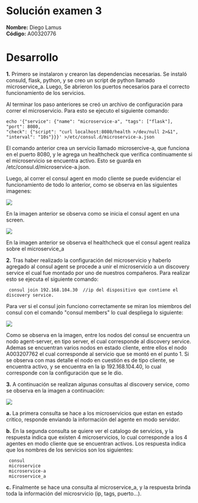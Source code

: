 
# Solución examen 3

**Nombre:** Diego Lamus  
**Código:** A00320776  

# Desarrollo  

**1.** Primero se instalaron y crearon las dependencias necesarias. Se instaló consuld, flask, python,  y se creo un script de python llamado microservice_a. Luego, Se abrieron los puertos necesarios para el correcto funcionamiento de los servicios.  

Al terminar los paso anteriores se creó un archivo de configuración para correr el microservicio. Para esto se ejecuto el siguiente comando:  

    echo '{"service": {"name": "microservice-a", "tags": ["flask"], "port": 8080,
    "check": {"script": "curl localhost:8080/health >/dev/null 2>&1", "interval": "10s"}}}' >/etc/consul.d/microservice-a.json  
    
El comando anterior crea un servicio llamado microsercive-a, que funciona en el puerto 8080, y le agrega un healthcheck que verifica continuamente si el microservicio se encuentra activo. Esto se guarda en /etc/consul.d/microservice-a.json.  

Luego, al correr el consul agent en modo cliente se puede evidenciar el funcionamiento de todo lo anterior, como se observa en las siguientes imagenes:  


![](https://github.com/diegolamus/so-exam3/blob/A00320776/solucion/A00320776/imagenes/Discovery%20Sevice.png)  

En la imagen anterior se observa como se inicia el consul agent en una screen.  

![](https://github.com/diegolamus/so-exam3/blob/A00320776/solucion/A00320776/imagenes/Microservicio%20funcionando.png)  

En la imagen anterior se observa el healthcheck que el consul agent realiza sobre el microservice_a  

**2.** Tras haber realizado la configuración del microservicio y haberlo agregado al consul agent se procede a unir el microservicio a un discovery service el cual fue montado por uno de nuestros compañeros. Para realizar esto se ejecuta el siguiente comando:  

     consul join 192.168.104.30  //ip del dispositivo que contiene el discovery service.  
     
Para ver si el consul join funciono correctamente se miran los miembros del consul con el comando "consul members" lo cual despliega lo siguiente:  
 
 
![](https://github.com/diegolamus/so-exam3/blob/A00320776/solucion/A00320776/imagenes/consul%20join.png)  

Como se observa en la imagen, entre los nodos del consul se encuentra un nodo agent-server, en tipo server, el cual corresponde al discovery service. Ademas se encuentran varios nodos en estado cliente, entre ellos el nodo A003207762 el cual corresponde al servicio que se montó en el punto 1. Si se observa con mas detalle el nodo en cuestión es de tipo cliente, se encuentra activo, y se encuentra en la ip 192.168.104.40, lo cual corresponde con la configuración que se le dio.  

**3.** A continuación se realizan algunas consultas al discovery service, como se observa en la imagen a continuación:  


![](https://github.com/diegolamus/so-exam3/blob/A00320776/solucion/A00320776/imagenes/consultas%20al%20discovery%20service.png)  

**a.** La primera consulta se hace a los microservicios que estan en estado critico, responde enviando la información del agente en modo servidor.  

**b.** En la segunda consulta se quiere ver el catalogo de servicios, y la respuesta indica que existen 4 microservicios, lo cual corresponde a los 4 agentes en modo cliente que se encuentran activos. Los respuesta indica que los nombres de los servicios son los siguientes:  
     
     consul
     microservice
     microservice-a
     microservice_a   
     
**c.** Finalmente se hace una consulta al microservice_a, y la respuesta brinda toda la información del microsrvicio (ip, tags, puerto...).
     



